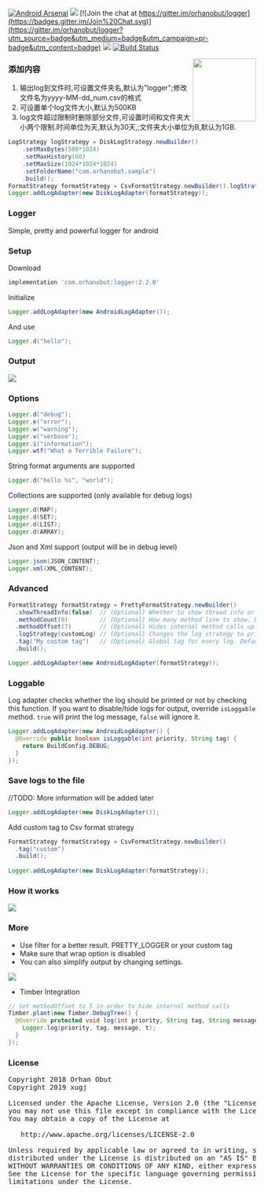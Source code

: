 [![Android Arsenal](https://img.shields.io/badge/Android%20Arsenal-Logger-brightgreen.svg?style=flat)](http://android-arsenal.com/details/1/1658) [![](https://img.shields.io/badge/AndroidWeekly-%23147-blue.svg)](http://androidweekly.net/issues/issue-147)
[![Join the chat at https://gitter.im/orhanobut/logger](https://badges.gitter.im/Join%20Chat.svg)](https://gitter.im/orhanobut/logger?utm_source=badge&utm_medium=badge&utm_campaign=pr-badge&utm_content=badge) <a href="http://www.methodscount.com/?lib=com.orhanobut%3Alogger%3A2.0.0"><img src="https://img.shields.io/badge/Methods and size-198 | 18 KB-e91e63.svg"/></a> [![Build Status](https://travis-ci.org/orhanobut/logger.svg?branch=master)](https://travis-ci.org/orhanobut/logger)

<img align="right" src='https://github.com/orhanobut/logger/blob/master/art/logger-logo.png' width='128' height='128'/>

### 添加内容
1. 输出log到文件时,可设置文件夹名,默认为"logger";修改文件名为yyyy-MM-dd_num.csv的格式
2. 可设置单个log文件大小,默认为500KB
3. log文件超过限制时删除部分文件,可设置时间和文件夹大小两个限制.时间单位为天,默认为30天,;文件夹大小单位为B,默认为1GB.
```java
LogStrategy logStrategy = DiskLogStrategy.newBuilder()
    .setMaxBytes(500*1024)
    .setMaxHistory(60)
    .setMaxSize(1024*1024*1024)
    .setFolderName("com.orhanobut.sample")
    .build();
FormatStrategy formatStrategy = CsvFormatStrategy.newBuilder().logStrategy(logStrategy).build();
Logger.addLogAdapter(new DiskLogAdapter(formatStrategy));
```

### Logger
Simple, pretty and powerful logger for android

### Setup
Download
```groovy
implementation 'com.orhanobut:logger:2.2.0'
```

Initialize
```java
Logger.addLogAdapter(new AndroidLogAdapter());
```
And use
```java
Logger.d("hello");
```

### Output
<img src='https://github.com/orhanobut/logger/blob/master/art/logger_output.png'/>


### Options
```java
Logger.d("debug");
Logger.e("error");
Logger.w("warning");
Logger.v("verbose");
Logger.i("information");
Logger.wtf("What a Terrible Failure");
```

String format arguments are supported
```java
Logger.d("hello %s", "world");
```

Collections are supported (only available for debug logs)
```java
Logger.d(MAP);
Logger.d(SET);
Logger.d(LIST);
Logger.d(ARRAY);
```

Json and Xml support (output will be in debug level)
```java
Logger.json(JSON_CONTENT);
Logger.xml(XML_CONTENT);
```

### Advanced
```java
FormatStrategy formatStrategy = PrettyFormatStrategy.newBuilder()
  .showThreadInfo(false)  // (Optional) Whether to show thread info or not. Default true
  .methodCount(0)         // (Optional) How many method line to show. Default 2
  .methodOffset(7)        // (Optional) Hides internal method calls up to offset. Default 5
  .logStrategy(customLog) // (Optional) Changes the log strategy to print out. Default LogCat
  .tag("My custom tag")   // (Optional) Global tag for every log. Default PRETTY_LOGGER
  .build();

Logger.addLogAdapter(new AndroidLogAdapter(formatStrategy));
```

### Loggable
Log adapter checks whether the log should be printed or not by checking this function.
If you want to disable/hide logs for output, override `isLoggable` method. 
`true` will print the log message, `false` will ignore it.
```java
Logger.addLogAdapter(new AndroidLogAdapter() {
  @Override public boolean isLoggable(int priority, String tag) {
    return BuildConfig.DEBUG;
  }
});
```

### Save logs to the file
//TODO: More information will be added later
```java
Logger.addLogAdapter(new DiskLogAdapter());
```

Add custom tag to Csv format strategy
```java
FormatStrategy formatStrategy = CsvFormatStrategy.newBuilder()
  .tag("custom")
  .build();
  
Logger.addLogAdapter(new DiskLogAdapter(formatStrategy));
```

### How it works
<img src='https://github.com/orhanobut/logger/blob/master/art/how_it_works.png'/>


### More
- Use filter for a better result. PRETTY_LOGGER or your custom tag
- Make sure that wrap option is disabled
- You can also simplify output by changing settings.

<img src='https://github.com/orhanobut/logger/blob/master/art/logcat_options.png'/>

- Timber Integration
```java
// Set methodOffset to 5 in order to hide internal method calls
Timber.plant(new Timber.DebugTree() {
  @Override protected void log(int priority, String tag, String message, Throwable t) {
    Logger.log(priority, tag, message, t);
  }
});
```

### License
<pre>
Copyright 2018 Orhan Obut
Copyright 2019 xugj

Licensed under the Apache License, Version 2.0 (the "License");
you may not use this file except in compliance with the License.
You may obtain a copy of the License at

   http://www.apache.org/licenses/LICENSE-2.0

Unless required by applicable law or agreed to in writing, software
distributed under the License is distributed on an "AS IS" BASIS,
WITHOUT WARRANTIES OR CONDITIONS OF ANY KIND, either express or implied.
See the License for the specific language governing permissions and
limitations under the License.
</pre>
